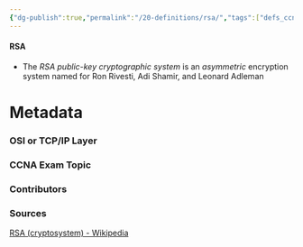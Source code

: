 ```yaml
---
{"dg-publish":true,"permalink":"/20-definitions/rsa/","tags":["defs_ccna"]}
---
```


#### RSA
- The *RSA public-key cryptographic system* is an *asymmetric* encryption system named for Ron Rivesti, Adi Shamir, and Leonard Adleman







# Metadata
### OSI or TCP/IP Layer

### CCNA Exam Topic

### Contributors

### Sources
[RSA (cryptosystem) - Wikipedia](https://en.wikipedia.org/wiki/RSA_(cryptosystem))
